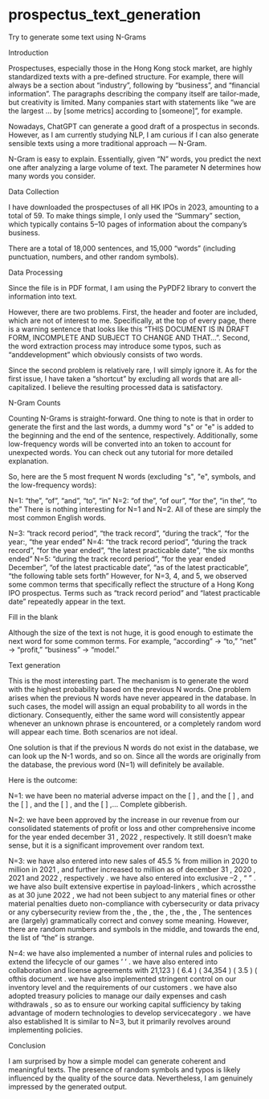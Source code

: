 # prospectus_text_generation
Try to generate some text using N-Grams

Introduction

Prospectuses, especially those in the Hong Kong stock market, are highly standardized texts with a pre-defined structure. For example, there will always be a section about “industry”, following by “business”, and “financial information”. The paragraphs describing the company itself are tailor-made, but creativity is limited. Many companies start with statements like “we are the largest … by [some metrics] according to [someone]”, for example.

Nowadays, ChatGPT can generate a good draft of a prospectus in seconds. However, as I am currently studying NLP, I am curious if I can also generate sensible texts using a more traditional approach — N-Gram.

N-Gram is easy to explain. Essentially, given “N” words, you predict the next one after analyzing a large volume of text. The parameter N determines how many words you consider.

Data Collection

I have downloaded the prospectuses of all HK IPOs in 2023, amounting to a total of 59. To make things simple, I only used the “Summary” section, which typically contains 5–10 pages of information about the company’s business.

There are a total of 18,000 sentences, and 15,000 “words” (including punctuation, numbers, and other random symbols).

Data Processing

Since the file is in PDF format, I am using the PyPDF2 library to convert the information into text.

However, there are two problems. First, the header and footer are included, which are not of interest to me. Specifically, at the top of every page, there is a warning sentence that looks like this “THIS DOCUMENT IS IN DRAFT FORM, INCOMPLETE AND SUBJECT TO CHANGE AND THAT…”. Second, the word extraction process may introduce some typos, such as “anddevelopment” which obviously consists of two words.

Since the second problem is relatively rare, I will simply ignore it. As for the first issue, I have taken a “shortcut” by excluding all words that are all-capitalized. I believe the resulting processed data is satisfactory.

N-Gram Counts

Counting N-Grams is straight-forward. One thing to note is that in order to generate the first and the last words, a dummy word "s" or "e" is added to the beginning and the end of the sentence, respectively. Additionally, some low-frequency words will be converted into an <unk> token to account for unexpected words. You can check out any tutorial for more detailed explanation.

So, here are the 5 most frequent N words (excluding "s", "e", symbols, and the low-frequency words):

N=1: “the”, “of”, “and”, “to”, “in”
N=2: “of the”, “of our”, “for the”, “in the”, “to the”
There is nothing interesting for N=1 and N=2. All of these are simply the most common English words.

N=3: “track record period”, “the track record”, “during the track”, “for the year:, “the year ended”
N=4: “the track record period”, “during the track record”, “for the year ended”, “the latest practicable date”, “the six months ended”
N=5: “during the track record period”, “for the year ended December”, “of the latest practicable date”, “as of the latest practicable”, “the following table sets forth”
However, for N=3, 4, and 5, we observed some common terms that specifically reflect the structure of a Hong Kong IPO prospectus. Terms such as “track record period” and “latest practicable date” repeatedly appear in the text.

Fill in the blank

Although the size of the text is not huge, it is good enough to estimate the next word for some common terms. For example, “according” → “to,” “net” → “profit,” “business” → “model.”

Text generation

This is the most interesting part. The mechanism is to generate the word with the highest probability based on the previous N words. One problem arises when the previous N words have never appeared in the database. In such cases, the model will assign an equal probability to all words in the dictionary. Consequently, either the same word will consistently appear whenever an unknown phrase is encountered, or a completely random word will appear each time. Both scenarios are not ideal.

One solution is that if the previous N words do not exist in the database, we can look up the N-1 words, and so on. Since all the words are originally from the database, the previous word (N=1) will definitely be available.

Here is the outcome:

N=1: we have been no material adverse impact on the [ ] , and the [ ] , and the [ ] , and the [ ] , and the [ ] ,…
Complete gibberish.

N=2: we have been approved by the increase in our revenue from our consolidated statements of profit or loss and other comprehensive income for the year ended december 31 , 2022 , respectively.
It still doesn’t make sense, but it is a significant improvement over random text.

N=3: we have also entered into new sales of 45.5 % from million in 2020 to million in 2021 , and further increased to million as of december 31 , 2020 , 2021 and 2022 , respectively . we have also entered into exclusive –2 , “ ” . we have also built extensive expertise in payload-linkers , which acrossthe as at 30 june 2022 , we had not been subject to any material fines or other material penalties dueto non-compliance with cybersecurity or data privacy or any cybersecurity review from the , the , the , the , the ,
The sentences are (largely) grammatically correct and convey some meaning. However, there are random numbers and symbols in the middle, and towards the end, the list of “the” is strange.

N=4: we have also implemented a number of internal rules and policies to extend the lifecycle of our games ’ ’ . we have also entered into collaboration and license agreements with 21,123 ) ( 6.4 ) ( 34,354 ) ( 3.5 ) ( ofthis document . we have also implemented stringent control on our inventory level and the requirements of our customers . we have also adopted treasury policies to manage our daily expenses and cash withdrawals , so as to ensure our working capital sufficiency by taking advantage of modern technologies to develop servicecategory . we have also established
It is similar to N=3, but it primarily revolves around implementing policies.

Conclusion

I am surprised by how a simple model can generate coherent and meaningful texts. The presence of random symbols and typos is likely influenced by the quality of the source data. Nevertheless, I am genuinely impressed by the generated output.
